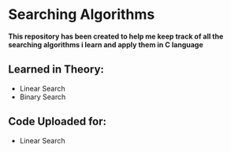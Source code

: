 # Searching Algorithms
**This repository has been created to help me keep track of all the searching algorithms i learn and apply them in C language**
## Learned in Theory:
- Linear Search
- Binary Search

## Code Uploaded for:
- Linear Search
